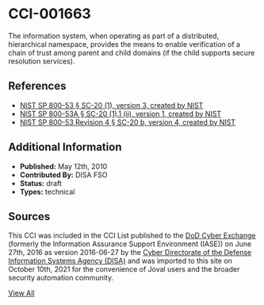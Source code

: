 # CCI-001663

The information system, when operating as part of a distributed, hierarchical namespace, provides the means to enable verification of a chain of trust among parent and child domains (if the child supports secure resolution services).

## References ##

* [NIST SP 800-53 § SC-20 (1), version 3, created by NIST](http://csrc.nist.gov/publications/PubsSPs.html)
* [NIST SP 800-53A § SC-20 (1).1 (ii), version 1, created by NIST](http://csrc.nist.gov/publications/PubsSPs.html)
* [NIST SP 800-53 Revision 4 § SC-20 b, version 4, created by NIST](http://csrc.nist.gov/publications/PubsSPs.html)


## Additional Information ##

* **Published:** May 12th, 2010
* **Contributed By:** DISA FSO
* **Status:** draft
* **Types:** technical

## Sources ##

This CCI was included in the CCI List published to the [DoD Cyber Exchange](https://public.cyber.mil/stigs/cci/)
(formerly the Information Assurance Support Environment (IASE)) on June 27th, 2016 as version
2016-06-27 by the [Cyber Directorate of the Defense Information Systems Agency (DISA)](https://public.cyber.mil/about-cyber/)
and was imported to this site on October 10th, 2021 for the convenience of Joval users and the broader
security automation community.

[View All](../README.md)
